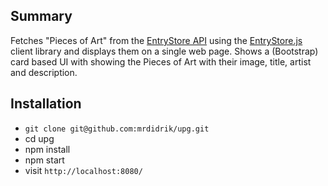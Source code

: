 ## Summary
Fetches "Pieces of Art" from the [EntryStore API](https://recruit.entryscape.net/store) using the [EntryStore.js](https://bitbucket.org/metasolutions/entrystore.js/src/develop/) client library and displays them on a single web page.
Shows a (Bootstrap) card based UI with showing the Pieces of Art with their image, title, artist and description.


## Installation

- `git clone git@github.com:mrdidrik/upg.git`
- cd upg
- npm install
- npm start
- visit `http://localhost:8080/`

